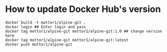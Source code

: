 # How to update Docker Hub's version

    docker build -t mottor1/alpine-git .
    docker login ## Enter login and pass
    docker tag mottor1/alpine-git mottor1/alpine-git:1.0 ## change version here
    docker tag mottor1/alpine-git mottor1/alpine-git:latest
    docker push mottor1/alpine-git 
